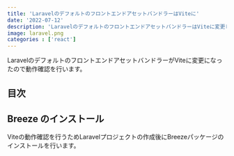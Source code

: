 ```yaml
---
title: 'LaravelのデフォルトのフロントエンドアセットバンドラーはViteに'
date: '2022-07-12'
description: 'LaravelのデフォルトのフロントエンドアセットバンドラーはViteに変更したので動作確認をしています。'
image: laravel.png
categories : ['react']
---
```


LaravelのデフォルトのフロントエンドアセットバンドラーがViteに変更になったので動作確認を行います。

## 目次

## Breeze のインストール

Viteの動作確認を行うためLaravelプロジェクトの作成後にBreezeパッケージのインストールを行います。
